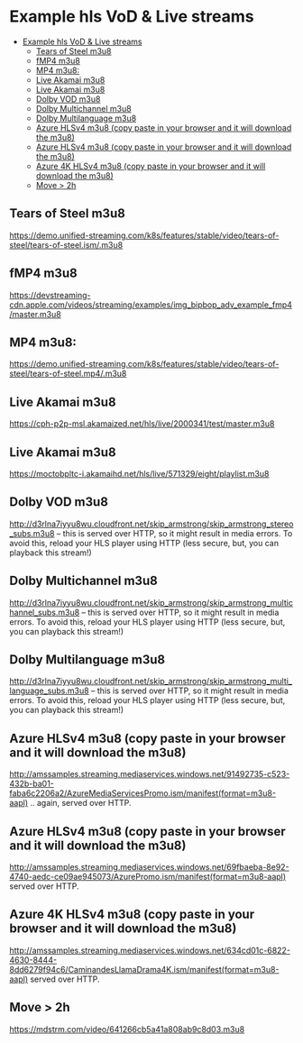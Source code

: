 # Example hls VoD & Live streams

- [Example hls VoD \& Live streams](#example-hls-vod--live-streams)
  - [Tears of Steel m3u8](#tears-of-steel-m3u8)
  - [fMP4 m3u8](#fmp4-m3u8)
  - [MP4 m3u8:](#mp4-m3u8)
  - [Live Akamai m3u8](#live-akamai-m3u8)
  - [Live Akamai m3u8](#live-akamai-m3u8-1)
  - [Dolby VOD m3u8](#dolby-vod-m3u8)
  - [Dolby Multichannel m3u8](#dolby-multichannel-m3u8)
  - [Dolby Multilanguage m3u8](#dolby-multilanguage-m3u8)
  - [Azure HLSv4 m3u8 (copy paste in your browser and it will download the m3u8)](#azure-hlsv4-m3u8-copy-paste-in-your-browser-and-it-will-download-the-m3u8)
  - [Azure HLSv4 m3u8 (copy paste in your browser and it will download the m3u8)](#azure-hlsv4-m3u8-copy-paste-in-your-browser-and-it-will-download-the-m3u8-1)
  - [Azure 4K HLSv4 m3u8 (copy paste in your browser and it will download the m3u8)](#azure-4k-hlsv4-m3u8-copy-paste-in-your-browser-and-it-will-download-the-m3u8)
  - [Move \> 2h](#move--2h)

## Tears of Steel m3u8
https://demo.unified-streaming.com/k8s/features/stable/video/tears-of-steel/tears-of-steel.ism/.m3u8

## fMP4 m3u8
https://devstreaming-cdn.apple.com/videos/streaming/examples/img_bipbop_adv_example_fmp4/master.m3u8

## MP4 m3u8: 
https://demo.unified-streaming.com/k8s/features/stable/video/tears-of-steel/tears-of-steel.mp4/.m3u8

## Live Akamai m3u8
https://cph-p2p-msl.akamaized.net/hls/live/2000341/test/master.m3u8

## Live Akamai m3u8
https://moctobpltc-i.akamaihd.net/hls/live/571329/eight/playlist.m3u8

## Dolby VOD m3u8
http://d3rlna7iyyu8wu.cloudfront.net/skip_armstrong/skip_armstrong_stereo_subs.m3u8 – this is served over HTTP, so it might result in media errors. To avoid this, reload your 
HLS player using HTTP (less secure, but, you can playback this stream!)

## Dolby Multichannel m3u8
http://d3rlna7iyyu8wu.cloudfront.net/skip_armstrong/skip_armstrong_multichannel_subs.m3u8 – this is served over HTTP, so it might result in media errors. To avoid this, reload your HLS player using HTTP (less secure, but, you can playback this stream!)

## Dolby Multilanguage m3u8
http://d3rlna7iyyu8wu.cloudfront.net/skip_armstrong/skip_armstrong_multi_language_subs.m3u8 – this is served over HTTP, so it might result in media errors. To avoid this, reload your HLS player using HTTP (less secure, but, you can playback this stream!)

## Azure HLSv4 m3u8 (copy paste in your browser and it will download the m3u8)
http://amssamples.streaming.mediaservices.windows.net/91492735-c523-432b-ba01-faba6c2206a2/AzureMediaServicesPromo.ism/manifest(format=m3u8-aapl) .. again, served over HTTP.

## Azure HLSv4 m3u8 (copy paste in your browser and it will download the m3u8)
http://amssamples.streaming.mediaservices.windows.net/69fbaeba-8e92-4740-aedc-ce09ae945073/AzurePromo.ism/manifest(format=m3u8-aapl) served over HTTP.

## Azure 4K HLSv4 m3u8 (copy paste in your browser and it will download the m3u8)
http://amssamples.streaming.mediaservices.windows.net/634cd01c-6822-4630-8444-8dd6279f94c6/CaminandesLlamaDrama4K.ism/manifest(format=m3u8-aapl) served over HTTP.

## Move > 2h
https://mdstrm.com/video/641266cb5a41a808ab9c8d03.m3u8